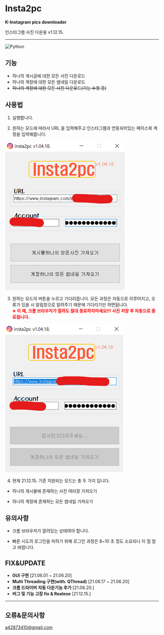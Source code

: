 # Insta2pc

**K-Instagram pics downloader**

인스타그램 사진 다운용 v1.12.15.

---

![Python](https://img.shields.io/badge/python-3670A0?style=for-the-badge&logo=python&logoColor=ffdd54)

## **기능**

- 하나의 게시글에 대한 모든 사진 다운로드
- 하나의 계정에 대한 모든 썸네일 다운로드
- ~~하나의 계정에 대한 모든 사진 다운로드(기능 수정 중)~~

## **사용법**

1. 실행합니다.

2. 원하는 모드에 따라서 URL 을 입력해주고 인스타그램과 연동되어있는 페이스북 계정을 입력해줍니다.

![](./images/usage1.png)

3. 원하는 모드의 버튼을 누르고 기다려줍니다. 모든 과정은 자동으로 이루어지고, 오류가 있을 시 알림창으로 알려주기 때문에 기다리기만 하면됩니다.
   <br />
   <font color="red" style="font-weight:bold">※ 이 때, 크롬 브라우저가 열려도 절대 종료하지마세요!!! 사진 저장 후 자동으로 종료됩니다.</font>

![](./images/usage2.png)

4. 현재 21.12.15. 기준 지원되는 모드는 총 두 가지 입니다.

- 하나의 게시물에 존재하는 사진 여러장 가져오기

- 하나의 계정에 존재하는 모든 썸네일 가져오기

## **유의사항**

- 크롬 브라우저가 깔려있는 상태여야 합니다.

- 빠른 시도의 로그인을 피하기 위해 로그인 과정은 8~10 초 정도 소요되니 이 점 참고 바랍니다.

## **FIX&UPDATE**

- **GUI 구현** [21.06.01 ~ 21.06.20]
- **Multi Threading 구현(with. QThread)** [21.06.17 ~ 21.06.20]
- **크롬 드라이버 자동 다운기능 추가** [21.06.20.]
- **버그 및 기능 고장 fix & Realese** [21.12.15.]

---

## **오류&문의사항**

a42873410@gmail.com
